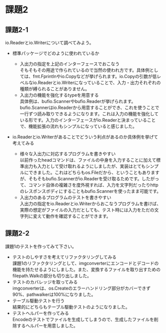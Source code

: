 # 課題2

## 課題2-1

io.Readerとio.Writerについて調べてみよう。

* 標準パッケージでどのように使われているか
  * 入出力の指定を上記のインターフェースでおこなう \
    そもそもその用途で作られているので当然の使われ方です。具体例としては、fmt.Fprintlnやio.Copyなどが挙げられます。io.Copyの引数が低レベルなio.Readerとio.Writerになっていることで、入力・出力それぞれの種類が縛られることがありません。
  * 入出力の機能を強化するtypeを用意する \
    具体例は、bufio.Scannerやbufio.Readerが挙げられます。bufio.Scannerはio.Readerから用意することができ、これを使うことで一行ずつ読み取りできるようになります。これは入力の機能を強化している形です。入力のインターフェースがio.Readerと決まっていることで、機能拡張の流れもシンプルになっていると感じました。

* io.Readerとio.Writerがあることでどういう利点があるのか具体例を挙げて考えてみる
  * 様々な入出力に対応するプログラムを書きやすい \
    以前作ったheadコマンドは、ファイルの中身を入力することに加えて標準出力も入力として受け取れるようにしましたが、実装はとてもシンプルにできました。これはどちらもos.Fileだから、ということもありますが、そもそもbufio.Scannerがio.Readerを受け取るためです。したがって、コマンド自体の複雑さを度外視すれば、入力を文字列だったりhttpのレスポンスボディにすることもbufio.Scannerを使ったまま可能です。
  * 入出力のあるプログラムのテストを書きやすい \
    入出力の指定をio.Readerとio.Writerからおこなうプログラムを書けば、実際の想定がファイルの入力だとしても、テスト時には入力をただの文字列に変えて動作を確認することができます。

## 課題2-2

課題1のテストを作ってみて下さい。

* テストのしやすさを考えてリファクタリングしてみる \
  課題1のリファクタリングとして、imgconverterにエンコードとデコードの機能を持たせるようにしました。また、変換するファイルを取り出すためのfilepath.Walkの部分も切り出しました。
* テストのカバレッジを取ってみる \
  imgconverterは、os.Createのエラーハンドリング部分がカバーできず90%、pathwalkerは100%になりました。
* テーブル駆動テストを行う \
  結果的にどちらもテーブル駆動テストのようになりました。
* テストヘルパーを作ってみる \
  Encodeのテストでファイルを生成してしまうので、生成したファイルを削除するヘルパーを用意しました。
